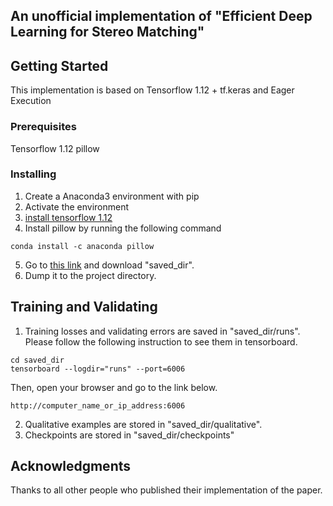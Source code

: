 ## An unofficial implementation of "Efficient Deep Learning for Stereo Matching"

## Getting Started
This implementation is based on Tensorflow 1.12 + tf.keras and Eager Execution

### Prerequisites
Tensorflow 1.12
pillow
### Installing
1. Create a Anaconda3 environment with pip
2. Activate the environment
3. [install tensorflow 1.12](https://www.tensorflow.org/install)
4. Install pillow by running the following command
```
conda install -c anaconda pillow 
```
5. Go to [this link](https://drive.google.com/open?id=1pVXl-E4b5P3UsJHAb1PCFGW9EaNbq5Lh) and download "saved\_dir".
6. Dump it to the project directory.
## Training and Validating
1. Training losses and validating errors are saved in "saved\_dir/runs". Please follow the following instruction to see them in tensorboard.
```
cd saved_dir
tensorboard --logdir="runs" --port=6006
```
Then, open your browser and go to the link below.
```
http://computer_name_or_ip_address:6006
```
2. Qualitative examples are stored in "saved\_dir/qualitative".
3. Checkpoints are stored in "saved_dir/checkpoints"

## Acknowledgments
Thanks to all other people who published their implementation of the paper.

